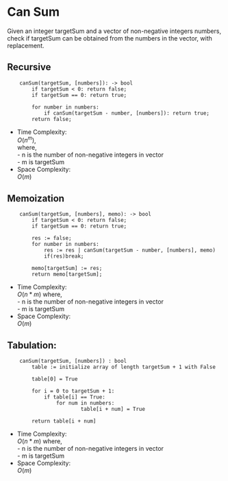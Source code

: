 # Can Sum

Given an integer targetSum and a vector of non-negative integers numbers,  
check if targetSum can be obtained from the numbers in the vector, with  
replacement.

## Recursive
```
    canSum(targetSum, [numbers]): -> bool
        if targetSum < 0: return false;
        if targetSum == 0: return true;

        for number in numbers:
            if canSum(targetSum - number, [numbers]): return true;
        return false; 
```

- Time Complexity:  
    $O(n^m)$,  
    where,  
        - n is the number of non-negative integers in vector  
        - m is targetSum
- Space Complexity:  
    $O(m)$

## Memoization

```
    canSum(targetSum, [numbers], memo): -> bool
        if targetSum < 0: return false;
        if targetSum == 0: return true;

        res := false;
        for number in numbers:
            res := res | canSum(targetSum - number, [numbers], memo)
            if(res)break;
        
        memo[targetSum] := res;
        return memo[targetSum]; 
```

- Time Complexity:  
    $O(n * m)$ 
    where,  
        - n is the number of non-negative integers in vector  
        - m is targetSum
- Space Complexity:  
    $O(m)$


## Tabulation:

```
    canSum(targetSum, [numbers]) : bool
        table := initialize array of length targetSum + 1 with False

        table[0] = True

        for i = 0 to targetSum + 1:
            if table[i] == True:
                for num in numbers:
                        table[i + num] = True

        return table[i + num]
```

- Time Complexity:  
    $O(n * m)$ 
    where,  
        - n is the number of non-negative integers in vector  
        - m is targetSum
- Space Complexity:  
    $O(m)$
